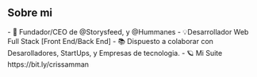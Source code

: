 <h2> Sobre mi </h2>
- 🙌 Fundador/CEO de @Storysfeed, y @Hummanes
- 💡Desarrollador Web Full Stack [Front End/Back End]
- 📚 Dispuesto a colaborar con Desarolladores, StartUps, y Empresas de tecnologia.
- 🪐 Mi Suite https://bit.ly/crissamman
